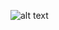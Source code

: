 ![alt text](https://github.com/ccmfb/wifi-tracking2/blob/main/images/structure_outline.png?raw=true)